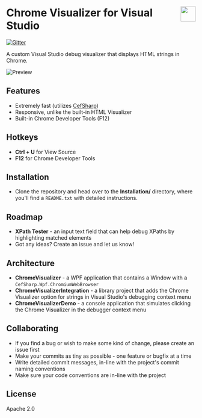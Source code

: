 <h1><img src="https://raw.github.com/eladnava/chrome-visualizer/master/ChromeVisualizer/Resources/App.png" align="right" height="40">Chrome Visualizer for Visual Studio</h1>

[![Gitter](https://badges.gitter.im/Join%20Chat.svg)](https://gitter.im/eladnava/chrome-visualizer?utm_source=badge&utm_medium=badge&utm_campaign=pr-badge)

A custom Visual Studio debug visualizer that displays HTML strings in Chrome.

![Preview](https://raw.github.com/eladnava/chrome-visualizer/master/ChromeVisualizerIntegration/Resources/Screenshot.png)

## Features

* Extremely fast (utilizes [CefSharp](https://github.com/cefsharp/CefSharp))
* Responsive, unlike the built-in HTML Visualizer
* Built-in Chrome Developer Tools (F12)

## Hotkeys

* **Ctrl + U** for View Source
* **F12** for Chrome Developer Tools

## Installation

* Clone the repository and head over to the **Installation/** directory, where you'll find a `README.txt` with detailed instructions.

## Roadmap

* **XPath Tester** - an input text field that can help debug XPaths by highlighting matched elements
* Got any ideas? Create an issue and let us know!

## Architecture

* **ChromeVisualizer** - a WPF application that contains a Window with a `CefSharp.Wpf.ChromiumWebBrowser`
* **ChromeVisualizerIntegration** - a library project that adds the Chrome Visualizer option for strings in Visual Studio's debugging context menu
* **ChromeVisualizerDemo** - a console application that simulates clicking the Chrome Visualizer in the debugger context menu

## Collaborating

* If you find a bug or wish to make some kind of change, please create an issue first
* Make your commits as tiny as possible - one feature or bugfix at a time
* Write detailed commit messages, in-line with the project's commit naming conventions
* Make sure your code conventions are in-line with the project

## License

Apache 2.0
